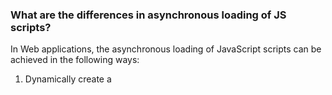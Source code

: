 ### What are the differences in asynchronous loading of JS scripts?
In Web applications, the asynchronous loading of JavaScript scripts can be achieved in the following ways:
1. Dynamically create a <script> tag and set its src attribute to the URL of the script to be loaded. You can use the script.onload or script.onreadystatechange event to check if the script has finished loading.
 ```javascript
const script = document.createElement('script');
script.src = 'path/to/script.js';
script.onload = function() {
 // 脚本加载完成后执行的回调函数
};
document.body.appendChild(script);
```
2. Use the XMLHttpRequest object or the Fetch API to send an asynchronous request. After a successful request, parse the response text into JavaScript code, and then use the eval() function or Function() constructor to execute the script.
 ```javascript
const xhr = new XMLHttpRequest();
xhr.open('GET', 'path/to/script.js');
xhr.onload = function() {
 const script = document.createElement('script');
 script.textContent = xhr.responseText;
 document.head.appendChild(script);
};
xhr.send();
```

These two methods can be used to implement the asynchronous loading of JavaScript scripts. Compared to synchronous loading, asynchronous loading has the following differences:

1. Asynchronous loading can improve the loading speed and response performance of the page, and avoid the situation that the page is stuck due to JavaScript blocking.
   
3. Asynchronous loading avoids the blocking caused by loading scripts and allows other resources of the page to load and render faster.
   
5. Asynchronous loading allows you to flexibly control the loading sequence and the execution time of scripts, and dynamically load and unload scripts based on page requirements, thus improving page maintainability and expansibility.

### Custom Method loadScript
 ```javascript
/**
 * @module utils/script
 * @description 引入外部script外链相关
 */

 interface LoadScriptOptions {
   crossorigin?: boolean
   timeoutTime?: number
 }
/**
 * @method loadScript
 * @description 引入外部 script 外链
 * @param {string} url script的url地址
 * @param {object} options 配置
 * @param {boolean} options.crossorigin 是否增加 crossorigin='anonymouse' 配置，默认为 false
 * @param {number} options.timeoutTime timeout 时间，默认值为 10000
 * @example
 * import { script } from 'utils'
 * script.loadScript('xxx.js').then(() => {
 *  // load done
 * }, (err) => {
 *   console.log(err)
 * })
 */
function loadScript(url:string, {crossorigin = false, timeoutTime = 10000} = {} as LoadScriptOptions) {
  function request() {
    return new Promise((resolve, reject) => {
      let sc = document.createElement('script')
      sc.type = 'text/javascript'
      sc.async = true
      if (crossorigin) {
        sc.crossOrigin = 'anonymous'
      }

      sc.onload = function () {
        resolve()
        sc.onload = null
      }
      sc.onerror = function () {
        reject(new Error('load error'))
        sc.onerror = null
      }
      sc.src = url
      document.getElementsByTagName('head')[0].appendChild(sc)
    })
  }

  function timeout() {
    return new Promise((resolve, reject) => {
      setTimeout(() => {
        reject(new Error('timeout'))
      }, timeoutTime)
    })
  }

  return Promise.race([request(), timeout()])
}
export {
  loadScript
}
```
